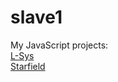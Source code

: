 # slave1

My JavaScript projects:  
[L-Sys](./blob/master/lsys/lsys.html)  
[Starfield](./blob/master/starfield/starfield.html)  
